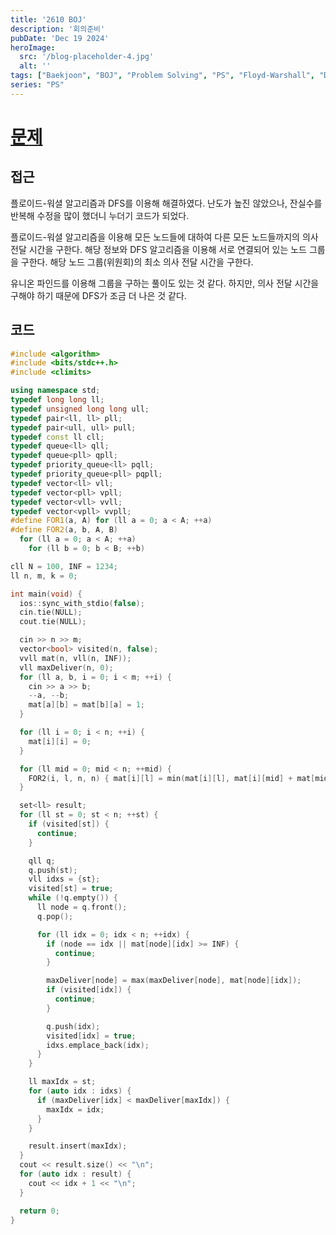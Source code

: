 ```yaml
---
title: '2610 BOJ'
description: '회의준비'
pubDate: 'Dec 19 2024'
heroImage:
  src: '/blog-placeholder-4.jpg'
  alt: ''
tags: ["Baekjoon", "BOJ", "Problem Solving", "PS", "Floyd-Warshall", "Depth-First Search", "DFS"]
series: "PS"
---
```


# [문제](https://www.acmicpc.net/problem/2610)

## 접근

플로이드-워셜 알고리즘과 DFS를 이용해 해결하였다.
난도가 높진 않았으나, 잔실수를 반복해 수정을 많이 했더니 누더기 코드가 되었다.

플로이드-워셜 알고리즘을 이용해 모든 노드들에 대하여 다른 모든 노드들까지의 의사 전달 시간을 구한다.
해당 정보와 DFS 알고리즘을 이용해 서로 연결되어 있는 노드 그룹을 구한다.
해당 노드 그룹(위원회)의 최소 의사 전달 시간을 구한다.

유니온 파인드를 이용해 그룹을 구하는 풀이도 있는 것 같다. 
하지만, 의사 전달 시간을 구해야 하기 때문에 DFS가 조금 더 나은 것 같다.

## 코드

```c++
#include <algorithm>
#include <bits/stdc++.h>
#include <climits>

using namespace std;
typedef long long ll;
typedef unsigned long long ull;
typedef pair<ll, ll> pll;
typedef pair<ull, ull> pull;
typedef const ll cll;
typedef queue<ll> qll;
typedef queue<pll> qpll;
typedef priority_queue<ll> pqll;
typedef priority_queue<pll> pqpll;
typedef vector<ll> vll;
typedef vector<pll> vpll;
typedef vector<vll> vvll;
typedef vector<vpll> vvpll;
#define FOR1(a, A) for (ll a = 0; a < A; ++a)
#define FOR2(a, b, A, B)                                                       \
  for (ll a = 0; a < A; ++a)                                                   \
    for (ll b = 0; b < B; ++b)

cll N = 100, INF = 1234;
ll n, m, k = 0;

int main(void) {
  ios::sync_with_stdio(false);
  cin.tie(NULL);
  cout.tie(NULL);

  cin >> n >> m;
  vector<bool> visited(n, false);
  vvll mat(n, vll(n, INF));
  vll maxDeliver(n, 0);
  for (ll a, b, i = 0; i < m; ++i) {
    cin >> a >> b;
    --a, --b;
    mat[a][b] = mat[b][a] = 1;
  }

  for (ll i = 0; i < n; ++i) {
    mat[i][i] = 0;
  }

  for (ll mid = 0; mid < n; ++mid) {
    FOR2(i, l, n, n) { mat[i][l] = min(mat[i][l], mat[i][mid] + mat[mid][l]); }
  }

  set<ll> result;
  for (ll st = 0; st < n; ++st) {
    if (visited[st]) {
      continue;
    }

    qll q;
    q.push(st);
    vll idxs = {st};
    visited[st] = true;
    while (!q.empty()) {
      ll node = q.front();
      q.pop();

      for (ll idx = 0; idx < n; ++idx) {
        if (node == idx || mat[node][idx] >= INF) {
          continue;
        }

        maxDeliver[node] = max(maxDeliver[node], mat[node][idx]);
        if (visited[idx]) {
          continue;
        }

        q.push(idx);
        visited[idx] = true;
        idxs.emplace_back(idx);
      }
    }

    ll maxIdx = st;
    for (auto idx : idxs) {
      if (maxDeliver[idx] < maxDeliver[maxIdx]) {
        maxIdx = idx;
      }
    }

    result.insert(maxIdx);
  }
  cout << result.size() << "\n";
  for (auto idx : result) {
    cout << idx + 1 << "\n";
  }

  return 0;
}
```